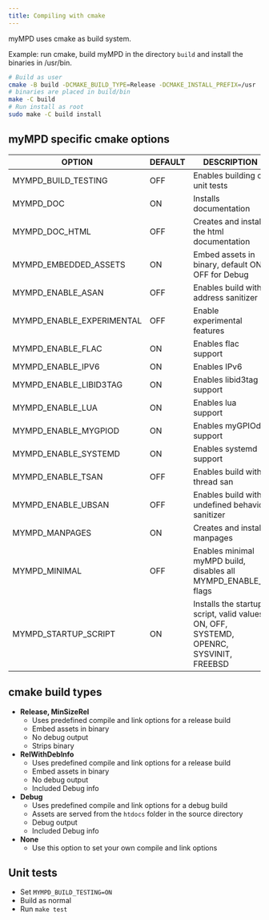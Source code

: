 ```yaml
---
title: Compiling with cmake
---
```


myMPD uses cmake as build system.

Example: run cmake, build myMPD in the directory `build` and install the binaries in /usr/bin.

```sh
# Build as user
cmake -B build -DCMAKE_BUILD_TYPE=Release -DCMAKE_INSTALL_PREFIX=/usr .
# binaries are placed in build/bin
make -C build
# Run install as root
sudo make -C build install
```

## myMPD specific cmake options

| OPTION | DEFAULT | DESCRIPTION |
| ------ | ------- | ----------- |
| MYMPD_BUILD_TESTING | OFF | Enables building of unit tests |
| MYMPD_DOC | ON | Installs documentation |
| MYMPD_DOC_HTML | OFF | Creates and installs the html documentation |
| MYMPD_EMBEDDED_ASSETS | ON | Embed assets in binary, default ON, OFF for Debug |
| MYMPD_ENABLE_ASAN | OFF | Enables build with address sanitizer |
| MYMPD_ENABLE_EXPERIMENTAL | OFF | Enable experimental features |
| MYMPD_ENABLE_FLAC | ON | Enables flac support |
| MYMPD_ENABLE_IPV6 | ON | Enables IPv6 |
| MYMPD_ENABLE_LIBID3TAG | ON | Enables libid3tag support |
| MYMPD_ENABLE_LUA | ON | Enables lua support |
| MYMPD_ENABLE_MYGPIOD | ON | Enables myGPIOd support |
| MYMPD_ENABLE_SYSTEMD | ON | Enables systemd support |
| MYMPD_ENABLE_TSAN | OFF | Enables build with thread san |
| MYMPD_ENABLE_UBSAN | OFF | Enables build with undefined behavior sanitizer |
| MYMPD_MANPAGES | ON | Creates and installs manpages |
| MYMPD_MINIMAL | OFF | Enables minimal myMPD build, disables all MYMPD_ENABLE_* flags |
| MYMPD_STARTUP_SCRIPT | ON | Installs the startup script, valid values: ON, OFF, SYSTEMD, OPENRC, SYSVINIT, FREEBSD |

## cmake build types

- **Release, MinSizeRel**
    - Uses predefined compile and link options for a release build
    - Embed assets in binary
    - No debug output
    - Strips binary
- **RelWithDebInfo**
    - Uses predefined compile and link options for a release build
    - Embed assets in binary
    - No debug output
    - Included Debug info
- **Debug**
    - Uses predefined compile and link options for a debug build
    - Assets are served from the `htdocs` folder in the source directory
    - Debug output
    - Included Debug info
- **None**
    - Use this option to set your own compile and link options

## Unit tests

- Set `MYMPD_BUILD_TESTING=ON`
- Build as normal
- Run `make test`
